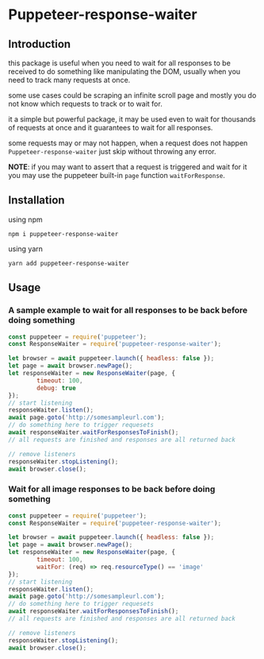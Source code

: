 # Puppeteer-response-waiter

## Introduction

this package is useful when you need to wait for all responses to be received to do something like manipulating the DOM, usually when you need to track many requests at once.

some use cases could be scraping an infinite scroll page and mostly you do not know which requests to track or to wait for.

it a simple but powerful package, it may be used even to wait for thousands of requests at once and it guarantees to wait for all responses.

some requests may or may not happen, when a request does not happen `Puppeteer-response-waiter` just skip without throwing any error.

**NOTE**: if you may want to assert that a request is triggered and wait for it you may use the puppeteer built-in `page` function `waitForResponse`.

## Installation

using npm

    npm i puppeteer-response-waiter

using yarn

    yarn add puppeteer-response-waiter

## Usage

### A sample example to wait for all responses to be back before doing something

```js
const puppeteer = require('puppeteer');
const ResponseWaiter = require('puppeteer-response-waiter');

let browser = await puppeteer.launch({ headless: false });
let page = await browser.newPage();
let responseWaiter = new ResponseWaiter(page, {
        timeout: 100,
        debug: true
});
// start listening
responseWaiter.listen();
await page.goto('http://somesampleurl.com');
// do something here to trigger requesets
await responseWaiter.waitForResponsesToFinish();
// all requests are finished and responses are all returned back

// remove listeners
responseWaiter.stopListening();
await browser.close();

```

### Wait for all image responses to be back before doing something

```js
const puppeteer = require('puppeteer');
const ResponseWaiter = require('puppeteer-response-waiter');

let browser = await puppeteer.launch({ headless: false });
let page = await browser.newPage();
let responseWaiter = new ResponseWaiter(page, {
        timeout: 100,
        waitFor: (req) => req.resourceType() == 'image'
});
// start listening
responseWaiter.listen();
await page.goto('http://somesampleurl.com');
// do something here to trigger requesets
await responseWaiter.waitForResponsesToFinish();
// all requests are finished and responses are all returned back

// remove listeners
responseWaiter.stopListening();
await browser.close();

```
